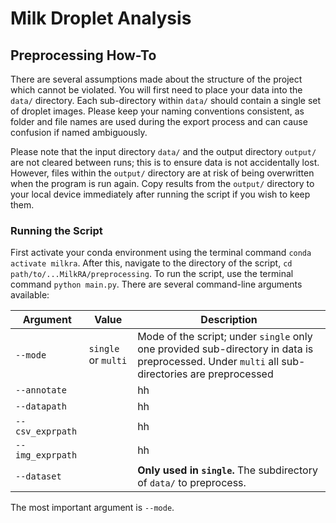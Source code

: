 # Milk Droplet Analysis

## Preprocessing How-To

There are several assumptions made about the structure of the project which cannot be violated. You will first need to place your data into the `data/` directory. Each sub-directory within `data/` should contain a single set of droplet images. Please keep your naming conventions consistent, as folder and file names are used during the export process and can cause confusion if named ambiguously.

Please note that the input directory `data/` and the output directory `output/` are not cleared between runs; this is to ensure data is not accidentally lost. However, files within the `output/` directory are at risk of being overwritten when the program is run again. Copy results from the `output/` directory to your local device immediately after running the script if you wish to keep them.

### Running the Script

First activate your conda environment using the terminal command `conda activate milkra`. After this, navigate to the directory of the script, `cd path/to/...MilkRA/preprocessing`. To run the script, use the terminal command `python main.py`. There are several command-line arguments available:

| Argument  | Value | Description | 
| ------------- | ------------- | ---------- |
| `--mode`  | `single` or `multi` | Mode of the script; under `single` only one provided sub-directory in data is preprocessed. Under `multi` all sub-directories are preprocessed |
| `--annotate`  |  | hh |
| `--datapath`  |  | hh |
| `--csv_exprpath`  |  | hh |
| `--img_exprpath`  |  | hh |
| `--dataset`  |  | **Only used in `single`.** The subdirectory of `data/` to preprocess. |

The most important argument is `--mode`.
